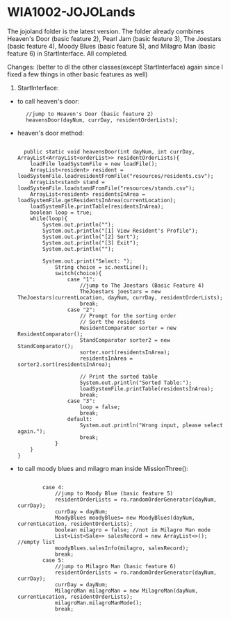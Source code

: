 # WIA1002-JOJOLands

The jojoland folder is the latest version. The folder already combines Heaven's Door (basic feature 2), Pearl Jam (basic feature 3), The Joestars (basic feature 4), Moody Blues (basic feature 5), and Milagro Man (basic feature 6) in StartInterface. All completed.

Changes: (better to dl the other classes(except StartInterface) again since I fixed a few things in other basic features as well)
1. StartInterface:
  - to call heaven's door:

```
      //jump to Heaven's Door (basic feature 2)
      heavensDoor(dayNum, currDay, residentOrderLists);
```
    
  - heaven's door method:

    ```
    
      public static void heavensDoor(int dayNum, int currDay, ArrayList<ArrayList<orderList>> residentOrderLists){
        loadFile loadSystemFile = new loadFile();
        ArrayList<resident> resident = loadSystemFile.loadresidentFromFile("resources/residents.csv");
        ArrayList<stand> stand = loadSystemFile.loadstandFromFile("resources/stands.csv");
        ArrayList<resident> residentsInArea = loadSystemFile.getResidentsInArea(currentLocation);
        loadSystemFile.printTable(residentsInArea);
        boolean loop = true;
        while(loop){
            System.out.println("");
            System.out.println("[1] View Resident's Profile");
            System.out.println("[2] Sort");
            System.out.println("[3] Exit");
            System.out.println("");

            System.out.print("Select: ");
                String choice = sc.nextLine();
                switch(choice){
                    case "1":
                        //jump to The Joestars (Basic Feature 4)
                        TheJoestars joestars = new TheJoestars(currentLocation, dayNum, currDay, residentOrderLists);
                        break;
                    case "2":
                        // Prompt for the sorting order
                        // Sort the residents
                        ResidentComparator sorter = new ResidentComparator();
                        StandComparator sorter2 = new StandComparator();
                        sorter.sort(residentsInArea);
                        residentsInArea = sorter2.sort(residentsInArea);

                        // Print the sorted table
                        System.out.println("Sorted Table:");
                        loadSystemFile.printTable(residentsInArea);
                        break;
                    case "3":
                        loop = false;
                        break;
                    default:
                        System.out.println("Wrong input, please select again.");
                        break;
                }
        }
    }

    ```
    
  - to call moody blues and milagro man inside MissionThree():

    ```
    
            case 4:
                //jump to Moody Blue (basic feature 5)
                residentOrderLists = ro.randomOrderGenerator(dayNum, currDay);
                currDay = dayNum;
                MoodyBlues moodyBlues= new MoodyBlues(dayNum, currentLocation, residentOrderLists);
                boolean milagro = false; //not in Milagro Man mode
                List<List<Sale>> salesRecord = new ArrayList<>(); //empty list
                moodyBlues.salesInfo(milagro, salesRecord);
                break;
            case 5:
                //jump to Milagro Man (basic feature 6)
                residentOrderLists = ro.randomOrderGenerator(dayNum, currDay);
                currDay = dayNum;
                MilagroMan milagroMan = new MilagroMan(dayNum, currentLocation, residentOrderLists);
                milagroMan.milagroManMode();
                break;

    ```

